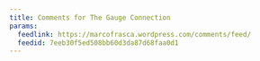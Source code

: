 ```yaml
---
title: Comments for The Gauge Connection
params:
  feedlink: https://marcofrasca.wordpress.com/comments/feed/
  feedid: 7eeb30f5ed508bb60d3da87d68faa0d1
---
```

